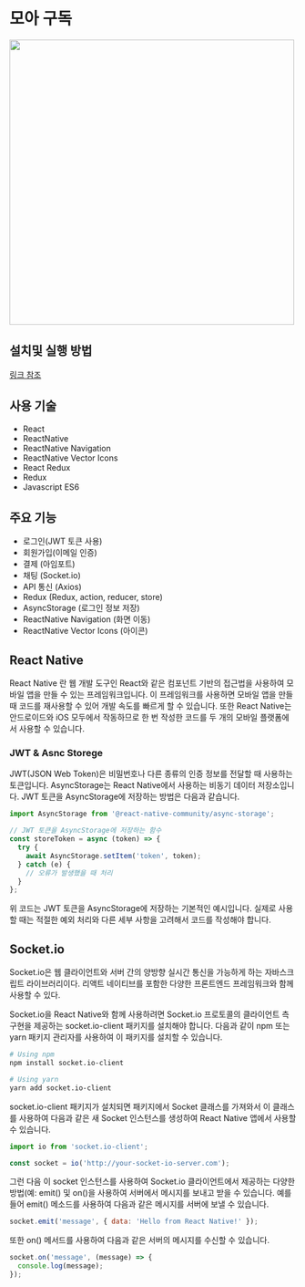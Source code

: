 # 모아 구독

<img style="width: 500px;" src="https://i.ibb.co/dcG77Rt/Screenshot-20221107-224432-submarkettest.jpg" />

## 설치및 실행 방법

<a href="https://github.com/nabacamp-side/side1-fe2/wiki/ReactNative-Expo-%EC%84%A4%EC%B9%98%EB%B0%8F-%EC%8B%A4%ED%96%89-%EB%B0%A9%EB%B2%95">링크 참조</a>

## 사용 기술

- React
- ReactNative
- ReactNative Navigation
- ReactNative Vector Icons
- React Redux
- Redux
- Javascript ES6

## 주요 기능

- 로그인(JWT 토큰 사용)
- 회원가입(이메일 인증)
- 결제 (아임포트)
- 채팅 (Socket.io)
- API 통신 (Axios)
- Redux (Redux, action, reducer, store)
- AsyncStorage (로그인 정보 저장)
- ReactNative Navigation (화면 이동)
- ReactNative Vector Icons (아이콘)

## React Native

React Native 란 웹 개발 도구인 React와 같은 컴포넌트 기반의 접근법을 사용하여 모바일 앱을 만들 수 있는 프레임워크입니다. 이 프레임워크를 사용하면 모바일 앱을 만들 때 코드를 재사용할 수 있어 개발 속도를 빠르게 할 수 있습니다. 또한 React Native는 안드로이드와 iOS 모두에서 작동하므로 한 번 작성한 코드를 두 개의 모바일 플랫폼에서 사용할 수 있습니다.

### JWT & Asnc Storege

JWT(JSON Web Token)은 비밀번호나 다른 종류의 인증 정보를 전달할 때 사용하는 토큰입니다. AsyncStorage는 React Native에서 사용하는 비동기 데이터 저장소입니다. JWT 토큰을 AsyncStorage에 저장하는 방법은 다음과 같습니다.

```Javascript
import AsyncStorage from '@react-native-community/async-storage';

// JWT 토큰을 AsyncStorage에 저장하는 함수
const storeToken = async (token) => {
  try {
    await AsyncStorage.setItem('token', token);
  } catch (e) {
    // 오류가 발생했을 때 처리
  }
};
```
위 코드는 JWT 토큰을 AsyncStorage에 저장하는 기본적인 예시입니다. 실제로 사용할 때는 적절한 예외 처리와 다른 세부 사항을 고려해서 코드를 작성해야 합니다.


## Socket.io

Socket.io은 웹 클라이언트와 서버 간의 양방향 실시간 통신을 가능하게 하는 자바스크립트 라이브러리이다. 리액트 네이티브를 포함한 다양한 프론트엔드 프레임워크와 함께 사용할 수 있다.

Socket.io을 React Native와 함께 사용하려면 Socket.io 프로토콜의 클라이언트 측 구현을 제공하는 socket.io-client 패키지를 설치해야 합니다. 다음과 같이 npm 또는 yarn 패키지 관리자를 사용하여 이 패키지를 설치할 수 있습니다.

```bash
# Using npm
npm install socket.io-client

# Using yarn
yarn add socket.io-client
```

socket.io-client 패키지가 설치되면 패키지에서 Socket 클래스를 가져와서 이 클래스를 사용하여 다음과 같은 새 Socket 인스턴스를 생성하여 React Native 앱에서 사용할 수 있습니다.

```javascript
import io from 'socket.io-client';

const socket = io('http://your-socket-io-server.com');
```

그런 다음 이 socket 인스턴스를 사용하여 Socket.io 클라이언트에서 제공하는 다양한 방법(예: emit() 및 on()을 사용하여 서버에서 메시지를 보내고 받을 수 있습니다. 예를 들어 emit() 메소드를 사용하여 다음과 같은 메시지를 서버에 보낼 수 있습니다.

```javascript
socket.emit('message', { data: 'Hello from React Native!' });
```

또한 on() 메서드를 사용하여 다음과 같은 서버의 메시지를 수신할 수 있습니다.

```javascript
socket.on('message', (message) => {
  console.log(message);
});
```



